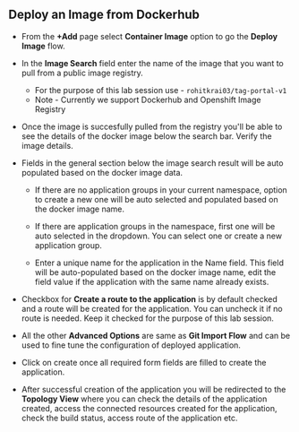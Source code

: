 ## Deploy an Image from Dockerhub

- From the **+Add** page select **Container Image** option to go the **Deploy Image** flow.

- In the **Image Search** field enter the name of the image that you want to pull from a public image registry.
  - For the purpose of this lab session use - `rohitkrai03/tag-portal-v1`
  - Note - Currently we support Dockerhub and Openshift Image Registry

- Once the image is succesfully pulled from the registry you'll be able to see the details of the docker image below the search bar. Verify the image details.

- Fields in the general section below the image search result will be auto populated based on the docker image data.
  - If there are no application groups in your current namespace, option to create a new one will be auto selected and populated based on the docker image name.
  
  - If there are application groups in the namespace, first one will be auto selected in the dropdown. You can select one or create a new application group.
  
  - Enter a unique name for the application in the Name field. This field will be auto-populated based on the docker image name, edit the field value if the application with the same name already exists.

- Checkbox for **Create a route to the application** is by default checked and a route will be created for the application. You can uncheck it if no route is needed. Keep it checked for the purpose of this lab session.

- All the other **Advanced Options** are same as **Git Import Flow** and can be used to fine tune the configuration of deployed application.

- Click on create once all required form fields are filled to create the application.
- After successful creation of the application you will be redirected to the **Topology View** where you can check the details of the application created, access the connected resources created for the application, check the build status, access route of the application etc.